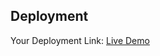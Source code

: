 ## Deployment

Your Deployment Link: [Live Demo ](https://65b4d21af4e8de796f8c32f0--jolly-profiterole-56c9f1.netlify.app/)
